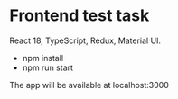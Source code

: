 # Frontend test task

React 18, TypeScript, Redux, Material UI.

- npm install
- npm run start

The app will be available at localhost:3000
